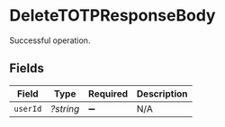 # DeleteTOTPResponseBody

Successful operation.


## Fields

| Field              | Type               | Required           | Description        |
| ------------------ | ------------------ | ------------------ | ------------------ |
| `userId`           | *?string*          | :heavy_minus_sign: | N/A                |